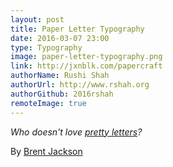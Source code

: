 ```yaml
---
layout: post
title: Paper Letter Typography
date: 2016-03-07 23:00
type: Typography
image: paper-letter-typography.png
link: http://jxnblk.com/papercraft
authorName: Rushi Shah
authorUrl: http://www.rshah.org
authorGithub: 2016rshah
remoteImage: true
---
```


_Who doesn't love [pretty letters](http://jxnblk.com/papercraft)?_

By [Brent Jackson](http://jxnblk.com)
